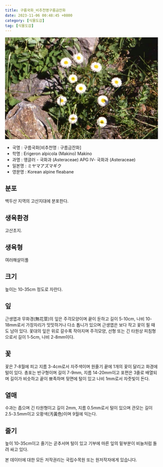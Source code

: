 ```yaml
---
title: 구름국화_비추천명구름금잔화
date: 2023-11-06 00:48:45 +0800
category: [식물도감]
tag: [식물도감]
---
```




![구름국화[비추천명 : 구름금잔화]](/assets/img/fileUpload/plants/basic/Compositae/Erigeron/8129/1_th2.JPG)
- 국명 : 구름국화[비추천명 : 구름금잔화]
- 학명 : Erigeron alpicola (Makino) Makino
- 과명 : 앵글러 - 국화과 (Asteraceae) APG Ⅳ- 국화과 (Asteraceae)
- 일본명 : ミヤマアズマギク
- 영문명 : Korean alpine fleabane


## 분포
백두산 지역의 고산지대에 분포한다.
## 생육환경
고산초지.
## 생육형
여러해살이풀 
## 크기
높이는 10-35cm 정도로 자란다.
## 잎
근생엽과 무화경(無花莖)의 잎은 주걱모양이며 끝이 둔하고 길이 5-10cm, 나비 10-18mm로서 가장자리가 밋밋하거나 다소 톱니가 있으며 근생엽은 보다 작고 꽃이 필 때도 남아 있다. 꽃대의 잎은 위로 갈수록 작아지며 주걱모양, 선형 또는 긴 타원상 피침형으로서 길이 1-5cm, 나비 2-8mm이다.
## 꽃
꽃은 7-8월에 피고 지름 3-4cm로서 자주색이며 원줄기 끝에 1개의 꽃이 달리고 화경에 털이 있다. 총포는 반구형이며 길이 7-9mm, 지름 14-20mm이고 포편은 3줄로 배열되며 길이가 비슷하고 끝이 뾰족하며 뒷면에 털이 있고 나비 1mm로서 자줏빛이 돈다.
## 열매
수과는 좁으며 긴 타원형이고 길이 2mm, 지름 0.5mm로서 털이 있으며 관모는 길이 2.5-3.5mm이고 오황색(汚黃色)이며 9월에 익는다.
## 줄기
높이 10-35cm이고 줄기는 곧추서며 털이 있고 기부에 마른 잎의 밑부분이 비늘처럼 돌려 싸고 있다.






본 데이터에 대한 모든 저작권리는 국립수목원 또는 원저작자에게 있습니다.
